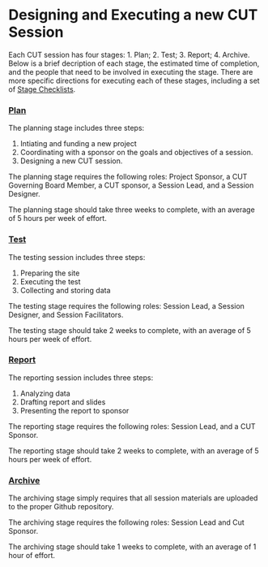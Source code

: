 # Designing and Executing a new CUT Session 
Each CUT session has four stages: 1. Plan; 2. Test; 3. Report; 4. Archive. Below is a brief decription of each stage, the estimated time of completion, and the people that need to be involved in executing the stage. There are more specific directions for executing each of these stages, including a set of [Stage Checklists]().  

### [Plan]() 
The planning stage includes three steps: 
1. Intiating and funding a new project
2. Coordinating with a sponsor on the goals and objectives of a session. 
3. Designing a new CUT session. 

The planning stage requires the following roles: Project Sponsor, a CUT Governing Board Member, a CUT sponsor, a Session Lead, and a Session Designer. 

The planning stage should take three weeks to complete, with an average of 5 hours per week of effort. 

### [Test]()  
The testing session includes three steps: 
1. Preparing the site 
2. Executing the test 
3. Collecting and storing data 

The testing stage requires the following roles: Session Lead, a Session Designer, and Session Facilitators. 

The testing stage should take 2 weeks to complete, with an average of 5 hours per week of effort. 

### [Report]() 
The reporting session includes three steps: 
1. Analyzing data 
2. Drafting report and slides 
3. Presenting the report to sponsor 

The reporting stage requires the following roles: Session Lead, and a CUT Sponsor. 

The reporting stage should take 2 weeks to complete, with an average of 5 hours per week of effort. 


### [Archive]()  
The archiving stage simply requires that all session materials are uploaded to the proper Github repository. 

The archiving stage requires the following roles: Session Lead and Cut Sponsor. 

The archiving stage should take 1 weeks to complete, with an average of 1 hour of effort.  
